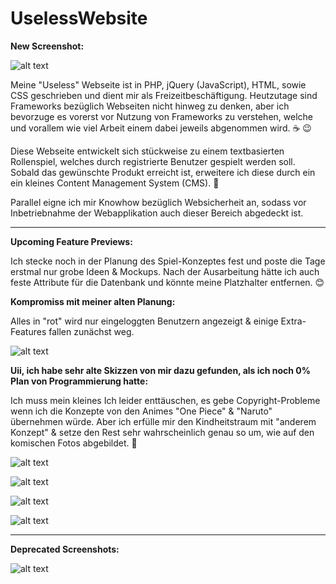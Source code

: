 # UselessWebsite

**New Screenshot:**

![alt text](https://s20.directupload.net/images/210725/o48wu7m7.jpg) 


Meine "Useless" Webseite ist in PHP, jQuery (JavaScript), HTML, sowie CSS geschrieben und dient mir als Freizeitbeschäftigung. Heutzutage sind Frameworks bezüglich Webseiten nicht hinweg zu denken, aber ich bevorzuge es vorerst vor Nutzung von Frameworks zu verstehen, welche und vorallem wie viel Arbeit einem dabei jeweils abgenommen wird. :coffee: :wink:

Diese Webseite entwickelt sich stückweise zu einem textbasierten Rollenspiel, welches durch registrierte Benutzer gespielt werden soll. Sobald das gewünschte Produkt erreicht ist, erweitere ich diese durch ein ein kleines Content Management System (CMS). :blossom:

Parallel eigne ich mir Knowhow bezüglich Websicherheit an, sodass vor Inbetriebnahme der Webapplikation auch dieser Bereich abgedeckt ist.

-------------------------------------------------------------------------------------------------------------------
**Upcoming Feature Previews:** 


Ich stecke noch in der Planung des Spiel-Konzeptes fest und poste die Tage erstmal nur grobe Ideen & Mockups. Nach der Ausarbeitung hätte ich auch feste Attribute für die Datenbank und könnte meine Platzhalter entfernen. :blush:

**Kompromiss mit meiner alten Planung:**

Alles in "rot" wird nur eingeloggten Benutzern angezeigt & einige Extra-Features fallen zunächst weg.

![alt text](https://s20.directupload.net/images/210725/ucuptyhu.jpg) 


**Uii, ich habe sehr alte Skizzen von mir dazu gefunden, als ich noch 0% Plan von Programmierung hatte:**

Ich muss mein kleines Ich leider enttäuschen, es gebe Copyright-Probleme wenn ich die Konzepte von den Animes "One Piece" & "Naruto" übernehmen würde. Aber ich erfülle mir den Kindheitstraum mit "anderem Konzept" & setze den Rest sehr wahrscheinlich genau so um, wie auf den komischen Fotos abgebildet. :eyes:

![alt text](https://s20.directupload.net/images/210725/vzs83tud.jpg) 

![alt text](https://s20.directupload.net/images/210725/thjitwmc.jpg) 

![alt text](https://s20.directupload.net/images/210725/ch5cu7gp.jpg) 

![alt text](https://s20.directupload.net/images/210725/wkq7fmm8.jpg) 

-------------------------------------------------------------------------------------------------------------------
**Deprecated Screenshots:**


![alt text](https://s18.directupload.net/images/210405/7viw9ryz.jpg) 
